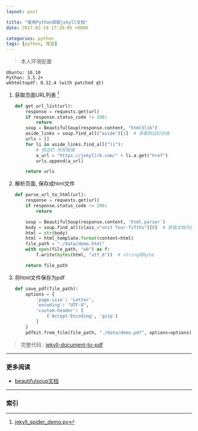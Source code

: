```yaml
---
layout: post

title: "使用Python爬取jekyll文档"
date: 2017-02-19 17:20:05 +0800

categories: python
tags: [python, 爬虫]
---
```


>本人环境配置
```
Ubuntu: 16.10
Python: 3.5.2+
wkhtmltopdf: 0.12.4 (with patched qt)
```

1. 获取页面URL列表 [^1]

    ```python
    def get_url_list(url):
        response = requests.get(url)
        if response.status_code != 200:
            return
        soup = BeautifulSoup(response.content, "html5lib")
        aside_links = soup.find_all("aside")[1]  # 获取侧边栏内容
        urls = []
        for li in aside_links.find_all("li"):
            # 侧边栏 所有链接
            a_url = "https://jekyllrb.com/" + li.a.get("href")
            urls.append(a_url)

        return urls
    ```

1. 解析页面, 保存成html文件

    ```python
    def parse_url_to_html(url):
        response = requests.get(url)
        if response.status_code != 200:
            return

        soup = BeautifulSoup(response.content, 'html.parser')
        body = soup.find_all(class_="unit four-fifths")[0]  # 获取文档内容
        html = str(body)
        html = html_template.format(content=html)
        file_path = "./data/demo.html"
        with open(file_path, "wb") as f:
            f.write(bytes(html, "utf_8"))  # string转byte

        return file_path
    ```

1. 将html文件保存为pdf

    ```python
    def save_pdf(file_path):
        options = {
            'page-size': 'Letter',
            'encoding': "UTF-8",
            'custom-header': [
                ('Accept-Encoding', 'gzip')
            ]
        }
        pdfkit.from_file(file_path, "./data/demo.pdf", options=options)
    ```

> 完整代码 : [jekyll-document-to-pdf](https://github.com/itaken/python-example/tree/master/jekyll-document-to-pdf)

---
### 更多阅读
- [beautifulsoup文档](http://beautifulsoup.readthedocs.io/zh_CN/v4.4.0/index.html?highlight=new_tag)

---
### 索引

[^1]: [jekyll_spider_demo.py](https://github.com/itaken/python-example/blob/master/jekyll-document-to-pdf/jekyll_spider_demo.py)
